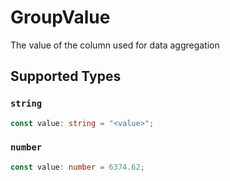 # GroupValue

The value of the column used for data aggregation


## Supported Types

### `string`

```typescript
const value: string = "<value>";
```

### `number`

```typescript
const value: number = 6374.62;
```

